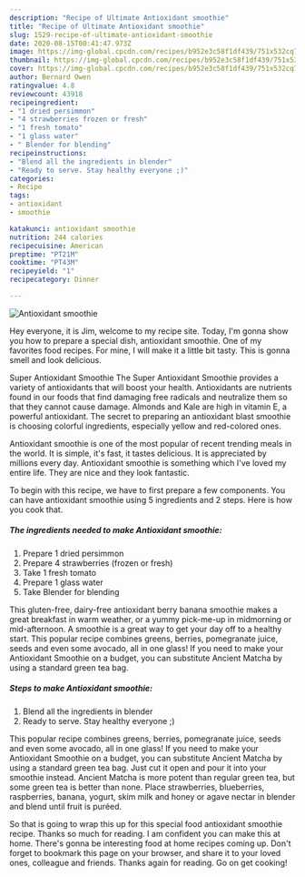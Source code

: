 ```yaml
---
description: "Recipe of Ultimate Antioxidant smoothie"
title: "Recipe of Ultimate Antioxidant smoothie"
slug: 1529-recipe-of-ultimate-antioxidant-smoothie
date: 2020-08-15T00:41:47.973Z
image: https://img-global.cpcdn.com/recipes/b952e3c58f1df439/751x532cq70/antioxidant-smoothie-recipe-main-photo.jpg
thumbnail: https://img-global.cpcdn.com/recipes/b952e3c58f1df439/751x532cq70/antioxidant-smoothie-recipe-main-photo.jpg
cover: https://img-global.cpcdn.com/recipes/b952e3c58f1df439/751x532cq70/antioxidant-smoothie-recipe-main-photo.jpg
author: Bernard Owen
ratingvalue: 4.8
reviewcount: 43918
recipeingredient:
- "1 dried persimmon"
- "4 strawberries frozen or fresh"
- "1 fresh tomato"
- "1 glass water"
- " Blender for blending"
recipeinstructions:
- "Blend all the ingredients in blender"
- "Ready to serve. Stay healthy everyone ;)"
categories:
- Recipe
tags:
- antioxidant
- smoothie

katakunci: antioxidant smoothie 
nutrition: 244 calories
recipecuisine: American
preptime: "PT21M"
cooktime: "PT43M"
recipeyield: "1"
recipecategory: Dinner

---
```



![Antioxidant smoothie](https://img-global.cpcdn.com/recipes/b952e3c58f1df439/751x532cq70/antioxidant-smoothie-recipe-main-photo.jpg)

Hey everyone, it is Jim, welcome to my recipe site. Today, I'm gonna show you how to prepare a special dish, antioxidant smoothie. One of my favorites food recipes. For mine, I will make it a little bit tasty. This is gonna smell and look delicious.

Super Antioxidant Smoothie The Super Antioxidant Smoothie provides a variety of antioxidants that will boost your health. Antioxidants are nutrients found in our foods that find damaging free radicals and neutralize them so that they cannot cause damage. Almonds and Kale are high in vitamin E, a powerful antioxidant. The secret to preparing an antioxidant blast smoothie is choosing colorful ingredients, especially yellow and red-colored ones.

Antioxidant smoothie is one of the most popular of recent trending meals in the world. It is simple, it's fast, it tastes delicious. It is appreciated by millions every day. Antioxidant smoothie is something which I've loved my entire life. They are nice and they look fantastic.


To begin with this recipe, we have to first prepare a few components. You can have antioxidant smoothie using 5 ingredients and 2 steps. Here is how you cook that.

<!--inarticleads1-->

##### The ingredients needed to make Antioxidant smoothie:

1. Prepare 1 dried persimmon
1. Prepare 4 strawberries (frozen or fresh)
1. Take 1 fresh tomato
1. Prepare 1 glass water
1. Take  Blender for blending


This gluten-free, dairy-free antioxidant berry banana smoothie makes a great breakfast in warm weather, or a yummy pick-me-up in midmorning or mid-afternoon. A smoothie is a great way to get your day off to a healthy start. This popular recipe combines greens, berries, pomegranate juice, seeds and even some avocado, all in one glass! If you need to make your Antioxidant Smoothie on a budget, you can substitute Ancient Matcha by using a standard green tea bag. 

<!--inarticleads2-->

##### Steps to make Antioxidant smoothie:

1. Blend all the ingredients in blender
1. Ready to serve. Stay healthy everyone ;)


This popular recipe combines greens, berries, pomegranate juice, seeds and even some avocado, all in one glass! If you need to make your Antioxidant Smoothie on a budget, you can substitute Ancient Matcha by using a standard green tea bag. Just cut it open and pour it into your smoothie instead. Ancient Matcha is more potent than regular green tea, but some green tea is better than none. Place strawberries, blueberries, raspberries, banana, yogurt, skim milk and honey or agave nectar in blender and blend until fruit is puréed. 

So that is going to wrap this up for this special food antioxidant smoothie recipe. Thanks so much for reading. I am confident you can make this at home. There's gonna be interesting food at home recipes coming up. Don't forget to bookmark this page on your browser, and share it to your loved ones, colleague and friends. Thanks again for reading. Go on get cooking!
